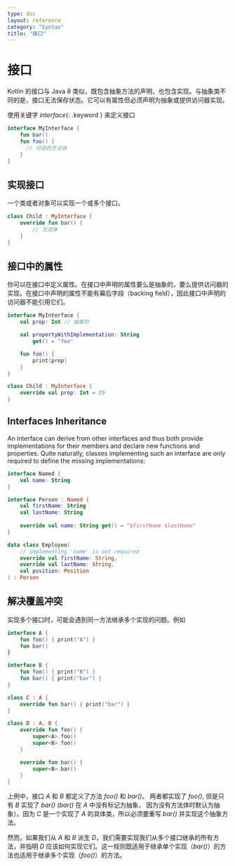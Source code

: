 ```yaml
---
type: doc
layout: reference
category: "Syntax"
title: "接口"
---
```


# 接口

Kotlin 的接口与 Java 8 类似，既包含抽象方法的声明，也包含<!--
-->实现。与抽象类不同的是，接口无法保存状态。它可以有<!--
-->属性但必须声明为抽象或提供访问器实现。

使用关键字 *interface*{: .keyword } 来定义接口

``` kotlin
interface MyInterface {
    fun bar()
    fun foo() {
      // 可选的方法体
    }
}
```

## 实现接口

一个类或者对象可以实现一个或多个接口。

``` kotlin
class Child : MyInterface {
    override fun bar() {
        // 方法体
    }
}
```

## 接口中的属性

你可以在接口中定义属性。在接口中声明的属性要么是抽象的，要么提供<!--
-->访问器的实现。在接口中声明的属性不能有幕后字段（backing field），因此接口中声明的访问器<!--
-->不能引用它们。

``` kotlin
interface MyInterface {
    val prop: Int // 抽象的

    val propertyWithImplementation: String
        get() = "foo"

    fun foo() {
        print(prop)
    }
}

class Child : MyInterface {
    override val prop: Int = 29
}
```

## Interfaces Inheritance

An interface can derive from other interfaces and thus both provide implementations for their members and declare new functions and properties. Quite naturally, classes implementing such an interface are only required to define the missing implementations:

``` kotlin
interface Named {
    val name: String
}

interface Person : Named {
    val firstName: String
    val lastName: String
    
    override val name: String get() = "$firstName $lastName"
}

data class Employee(
    // implementing 'name' is not required
    override val firstName: String,
    override val lastName: String,
    val position: Position
) : Person
```

## 解决覆盖冲突

实现多个接口时，可能会遇到同一方法继承多个实现的问题。例如

``` kotlin
interface A {
    fun foo() { print("A") }
    fun bar()
}

interface B {
    fun foo() { print("B") }
    fun bar() { print("bar") }
}

class C : A {
    override fun bar() { print("bar") }
}

class D : A, B {
    override fun foo() {
        super<A>.foo()
        super<B>.foo()
    }

    override fun bar() {
        super<B>.bar()
    }
}
```

上例中，接口 *A* 和 *B* 都定义了方法 *foo()* 和 *bar()*。 两者都实现了 *foo()*, 但是只有 *B* 实现了 *bar()* (*bar()* 在 *A* 中没有标记为抽象，
因为没有方法体时默认为抽象）。因为 *C* 是一个实现了 *A* 的具体类，所以必须要重写 *bar()* 并<!--
-->实现这个抽象方法。

然而，如果我们从 *A* 和 *B* 派生 *D*，我们需要实现<!--
-->我们从多个接口继承的所有方法，并指明 *D* 应该如何实现它们。这一规则<!--
-->既适用于继承单个实现（*bar()*）的方法也适用于继承多个实现（*foo()*）的方法。